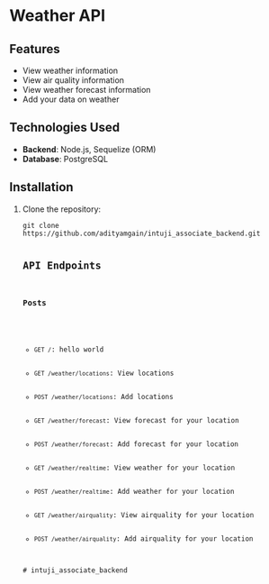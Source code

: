 <h1>Weather API</h1>

<h2>Features</h2>
<ul>
    <li>View weather information</li>
    <li>View air quality information</li>
    <li>View weather forecast information</li>
    <li>Add your data on weather</li>
</ul>

<h2>Technologies Used</h2>
<ul>
    <li><strong>Backend</strong>: Node.js, Sequelize (ORM)</li>
    <li><strong>Database</strong>: PostgreSQL</li>
</ul>

<h2>Installation</h2>
<ol>
    <li>Clone the repository:
        <pre><code>git clone https://github.com/adityamgain/intuji_associate_backend.git

<h2>API Endpoints</h2>
<h3>Posts</h3>
<ul>
    <li><code>GET /</code>: hello world</li>
    <li><code>GET /weather/locations</code>: View locations</li>
    <li><code>POST /weather/locations</code>: Add locations</li>
    <li><code>GET /weather/forecast</code>: View forecast for your location</li>
    <li><code>POST /weather/forecast</code>: Add forecast for your location</li>
    <li><code>GET /weather/realtime</code>: View weather for your location</li>
    <li><code>POST /weather/realtime</code>: Add weather for your location</li>
    <li><code>GET /weather/airquality</code>: View airquality for your location</li>
    <li><code>POST /weather/airquality</code>: Add airquality for your location</li>

</ul>
# intuji_associate_backend
